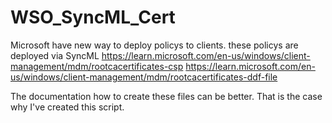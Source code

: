 # WSO_SyncML_Cert
Microsoft have new way to deploy policys to clients.
these policys are deployed via SyncML
https://learn.microsoft.com/en-us/windows/client-management/mdm/rootcacertificates-csp
https://learn.microsoft.com/en-us/windows/client-management/mdm/rootcacertificates-ddf-file

The documentation how to create these files can be better. 
That is the case why I've created this script.
